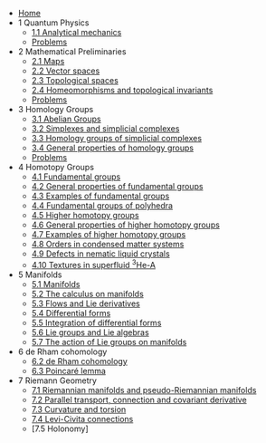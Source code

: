 - [Home](README.md)
- 1 Quantum Physics
  - [1.1 Analytical mechanics](1/1.1.md)
  - [Problems](1/1_problems.md)
- 2 Mathematical Preliminaries
  - [2.1 Maps](2/2.1.md)
  - [2.2 Vector spaces](2/2.2.md)
  - [2.3 Topological spaces](2/2.3.md)
  - [2.4 Homeomorphisms and topological invariants](2/2.4.md)
  - [Problems](2/2_problems.md)
- 3 Homology Groups
  - [3.1 Abelian Groups](3/3.1.md)
  - [3.2 Simplexes and simplicial complexes](3/3.2.md)
  - [3.3 Homology groups of simplicial complexes](3/3.3.md)
  - [3.4 General properties of homology groups](3/3.4.md)
  - [Problems](3/3_problems.md)
- 4 Homotopy Groups
  - [4.1 Fundamental groups](4/4.1.md) 
  - [4.2 General properties of fundamental groups](4/4.2.md)
  - [4.3 Examples of fundamental groups](4/4.3.md)
  - [4.4 Fundamental groups of polyhedra](4/4.4.md)
  - [4.5 Higher homotopy groups](4/4.5.md)
  - [4.6 General properties of higher homotopy groups](4/4.6.md)
  - [4.7 Examples of higher homotopy groups](4/4.7.md)
  - [4.8 Orders in condensed matter systems](4/4.8.md)
  - [4.9 Defects in nematic liquid crystals](4/4.9.md)
  - [4.10 Textures in superfluid $^3$He-A](4/4.10.md)
- 5 Manifolds
  - [5.1 Manifolds](5/5.1.md)
  - [5.2 The calculus on manifolds](5/5.2.md)
  - [5.3 Flows and Lie derivatives](5/5.3.md)
  - [5.4 Differential forms](5/5.4.md)
  - [5.5 Integration of differential forms](5/5.5.md)
  - [5.6 Lie groups and Lie algebras](5/5.6.md)
  - [5.7 The action of Lie groups on manifolds](5/5.7.md)
- 6 de Rham cohomology
  - [6.2 de Rham cohomology](6/6.2.md)
  - [6.3 Poincaré lemma](6/6.3.md)
- 7 Riemann Geometry
  - [7.1 Riemannian manifolds and pseudo-Riemannian manifolds](7/7.1.md)
  - [7.2 Parallel transport, connection and covariant derivative](7/7.2.md) 
  - [7.3 Curvature and torsion](7/7.3.md)
  - [7.4 Levi-Civita connections](7/7.4.md)
  - [7.5 Holonomy]
